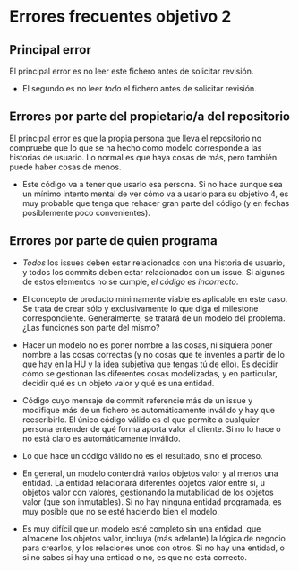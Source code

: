 # Errores frecuentes objetivo 2

## Principal error

El principal error es no leer este fichero antes de solicitar revisión.

- El segundo es no leer *todo* el fichero antes de solicitar revisión.

## Errores por parte del propietario/a del repositorio

El principal error es que la propia persona que lleva el repositorio no
  compruebe que lo que se ha hecho como modelo corresponde a las historias de
  usuario. Lo normal es que haya cosas de más, pero también puede haber cosas de
  menos.

- Este código va a tener que usarlo esa persona. Si no hace aunque sea un mínimo
  intento mental de ver cómo va a usarlo para su objetivo 4, es muy probable que
  tenga que rehacer gran parte del código (y en fechas posiblemente poco
  convenientes).

## Errores por parte de quien programa

- *Todos* los issues deben estar relacionados con una historia de
   usuario, y todos los commits deben estar relacionados con un
   issue. Si algunos de estos elementos no se cumple, *el código es
   incorrecto*.

- El concepto de producto mínimamente viable es aplicable en este caso. Se trata
  de crear sólo y exclusivamente lo que diga el milestone
  correspondiente. Generalmente, se tratará de un modelo del problema. ¿Las
  funciones son parte del mismo?

- Hacer un modelo no es poner nombre a las cosas, ni siquiera poner nombre a las
  cosas correctas (y no cosas que te inventes a partir de lo que hay en la HU y
  la idea subjetiva que tengas tú de ello). Es decidir cómo se gestionan las
  diferentes cosas modelizadas, y en particular, decidir qué es un objeto valor
  y qué es una entidad.

- Código cuyo mensaje de commit referencie más de un issue y modifique más de un
  fichero es automáticamente inválido y hay que reescribirlo. El único código
  válido es el que permite a cualquier persona entender de qué forma aporta
  valor al cliente. Si no lo hace o no está claro es automáticamente inválido.

- Lo que hace un código válido no es el resultado, sino el proceso.

- En general, un modelo contendrá varios objetos valor y al menos una
  entidad. La entidad relacionará diferentes objetos valor entre sí, u objetos
  valor con valores, gestionando la mutabilidad de los objetos valor (que son
  inmutables). Si no hay ninguna entidad programada, es muy posible que no se
  esté haciendo bien el modelo.

- Es muy difícil que un modelo esté completo sin una entidad, que almacene los
  objetos valor, incluya (más adelante) la lógica de negocio para crearlos, y
  los relaciones unos con otros. Si no hay una entidad, o si no sabes si hay una
  entidad o no, es que no está correcto.

